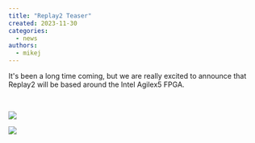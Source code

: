 ```yaml
---
title: "Replay2 Teaser"
created: 2023-11-30
categories: 
  - news
authors: 
  - mikej
---
```


It's been a long time coming, but we are really excited to announce that Replay2 will be based around the Intel Agilex5 FPGA.

 

[![](@assets/images/Replay2_teaser_1-1024x681.jpg)](https://www.fpgaarcade.com/wp4/wp-content/uploads/2023/11/Replay2_teaser_1.jpg)

[![](@assets/images/Replay2-300x300.png)](https://www.fpgaarcade.com/wp4/wp-content/uploads/2023/11/Replay2.png)
